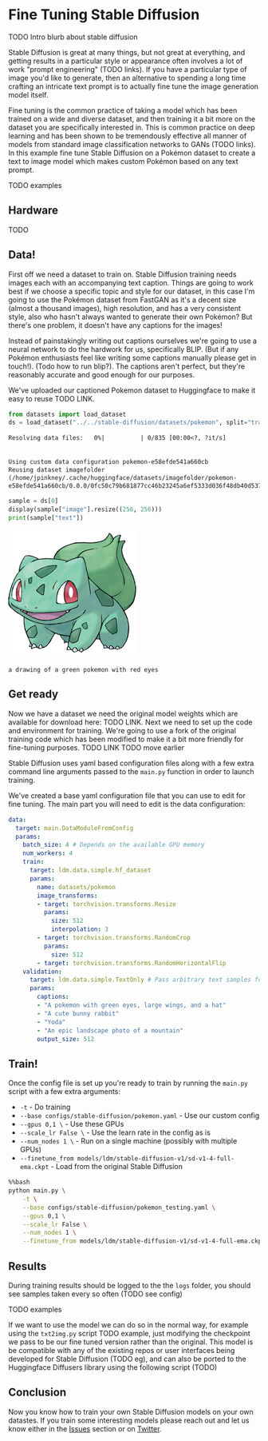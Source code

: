 # Fine Tuning Stable Diffusion

TODO Intro blurb about stable diffusion

Stable Diffusion is great at many things, but not great at everything, and getting results in a particular style or appearance often involves a lot of work "prompt engineering" (TODO links). If you have a particular type of image you'd like to generate, then an alternative to spending a long time crafting an intricate text prompt is to actually fine tune the image generation model itself.

Fine tuning is the common practice of taking a model which has been trained on a wide and diverse dataset, and then training it a bit more on the dataset you are specifically interested in. This is common practice on deep learning and has been shown to be tremendously effective all manner of models from standard image classification networks to GANs (TODO links). In this example fine tune Stable Diffusion on a Pokémon dataset to create a text to image model which makes custom Pokémon based on any text prompt.

TODO examples

## Hardware

TODO

## Data!

First off we need a dataset to train on. Stable Diffusion training needs images each with an accompanying text caption. Things are going to work best if we choose a specific topic and style for our dataset, in this case I'm going to use the Pokémon dataset from FastGAN as it's a decent size (almost a thousand images), high resolution, and has a very consistent style, also who hasn't always wanted to generate their own Pokémon? But there's one problem, it doesn't have any captions for the images!

Instead of painstakingly writing out captions ourselves we're going to use a neural network to do the hardwork for us, specifically BLIP. (But if any Pokémon enthusiasts feel like writing some captions manually please get in touch!). (Todo how to run blip?). The captions aren't perfect, but they're reasonably accurate and good enough for our purposes.

We've uploaded our captioned Pokemon dataset to Huggingface to make it easy to reuse TODO LINK.


```python
from datasets import load_dataset
ds = load_dataset("../../stable-diffusion/datasets/pokemon", split="train")
```


    Resolving data files:   0%|          | 0/835 [00:00<?, ?it/s]


    Using custom data configuration pokemon-e58efde541a660cb
    Reusing dataset imagefolder (/home/jpinkney/.cache/huggingface/datasets/imagefolder/pokemon-e58efde541a660cb/0.0.0/0fc50c79b681877cc46b23245a6ef5333d036f48db40d53765a68034bc48faff)



```python
sample = ds[0]
display(sample["image"].resize((256, 256)))
print(sample["text"])
```


    
![png](README_files/README_2_0.png)
    


    a drawing of a green pokemon with red eyes


## Get ready

Now we have a dataset we need the original model weights which are available for download here: TODO LINK.
Next we need to set up the code and environment for training. We're going to use a fork of the original training code which has been modified to make it a bit more friendly for fine-tuning purposes. TODO LINK TODO move earlier

Stable Diffusion uses yaml based configuration files along with a few extra command line arguments passed to the `main.py` function in order to launch training.

We've created a base yaml configuration file that you can use to edit for fine tuning. The main part you will need to edit is the data configuration:

```yaml
data:
  target: main.DataModuleFromConfig
  params:
    batch_size: 4 # Depends on the available GPU memory
    num_workers: 4
    train:
      target: ldm.data.simple.hf_dataset
      params:
        name: datasets/pokemon
        image_transforms:
        - target: torchvision.transforms.Resize
          params:
            size: 512
            interpolation: 3
        - target: torchvision.transforms.RandomCrop
          params:
            size: 512
        - target: torchvision.transforms.RandomHorizontalFlip
    validation:
      target: ldm.data.simple.TextOnly # Pass arbitrary text samples for evaluation
      params:
        captions:
        - "A pokemon with green eyes, large wings, and a hat"
        - "A cute bunny rabbit"
        - "Yoda"
        - "An epic landscape photo of a mountain"
        output_size: 512
```

## Train!

Once the config file is set up you're ready to train by running the `main.py` script with a few extra arguments:

- `-t` - Do training 
- `--base configs/stable-diffusion/pokemon.yaml` - Use our custom config
- `--gpus 0,1 \` - Use these GPUs
- `--scale_lr False \` - Use the learn rate in the config as is
- `--num_nodes 1 \` - Run on a single machine (possibly with multiple GPUs)
- `--finetune_from models/ldm/stable-diffusion-v1/sd-v1-4-full-ema.ckpt` - Load from the original Stable Diffusion


```bash
%%bash
python main.py \
    -t \
    --base configs/stable-diffusion/pokemon_testing.yaml \
    --gpus 0,1 \
    --scale_lr False \
    --num_nodes 1 \
    --finetune_from models/ldm/stable-diffusion-v1/sd-v1-4-full-ema.ckpt
```

## Results

During training results should be logged to the the `logs` folder, you should see samples taken every so often (TODO see config)

TODO examples

If we want to use the model we can do so in the normal way, for example using the `txt2img.py` script TODO example, just modifying the checkpoint we pass to be our fine tuned version rather than the original. This model is be compatible with any of the existing repos or user interfaces being developed for Stable Diffusion (TODO eg), and can also be ported to the Huggingface Diffusers library using the following script (TODO)

## Conclusion

Now you know how to train your own Stable Diffusion models on your own datastes. If you train some interesting models please reach out and let us know either in the [Issues](https://github.com/LambdaLabsML/examples/issues) section or on [Twitter](https://twitter.com/LambdaAPI).

